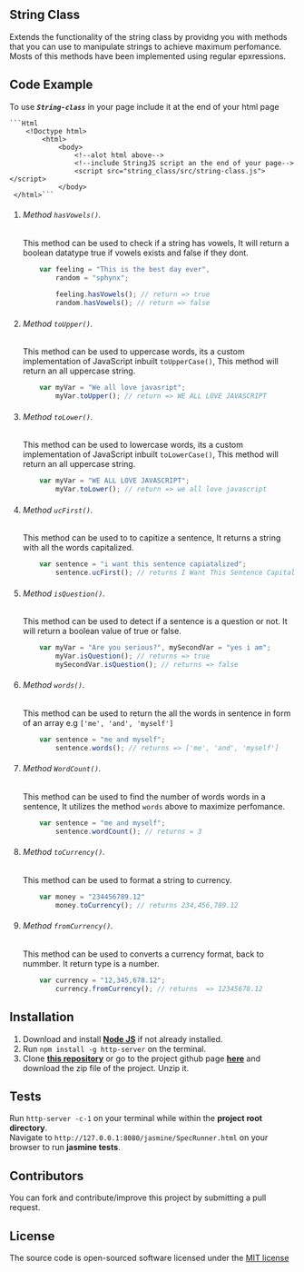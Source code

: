 ## String Class
Extends the functionality of the string class by providng you with methods that you can use to manipulate strings to achieve maximum perfomance. Mosts of this methods have been implemented using regular epxressions.

## Code Example
To use _**`String-class`**_ in your page include it at the end of your html page

    ```Html
        <!Doctype html>
            <html>
                <body>
                    <!--alot html above-->
                    <!--include StringJS script an the end of your page-->
                    <script src="string_class/src/string-class.js"></script>
                </body>
     </html>```


1. ######  Method _`hasVowels()`._

    This method can be used to check if a string has vowels, It will return a boolean datatype true if vowels exists and false if they dont.
    ``` JavaScript
        var feeling = "This is the best day ever",
            random = "sphynx";
            
            feeling.hasVowels(); // return => true
            random.hasVowels(); // return => false
    ```
2. ######  Method _`toUpper()`_.

    This method can be used to uppercase words, its a custom implementation of JavaScript inbuilt `toUpperCase()`, This method will return an all uppercase string.
    ``` JavaScript
        var myVar = "We all love javasript";
            myVar.toUpper(); // return => WE ALL LOVE JAVASCRIPT
    ```
3. ######  Method _`toLower()`_.

    This method can be used to lowercase words, its a custom implementation of JavaScript inbuilt `toLowerCase()`, This method will return  an all uppercase string.
    ``` JavaScript
        var myVar = "WE ALL LOVE JAVASCRIPT";
            myVar.toLower(); // return => we all love javascript
    ```
4. ######  Method _`ucFirst()`_.

    This method can be used to to capitize a sentence, It returns a string with all the words capitalized.
    ``` JavaScript
        var sentence = "i want this sentence capiatalized";
            sentence.ucFirst(); // returns I Want This Sentence Capitalized
    ```
5. ######  Method _`isQuestion()`_.

    This method can be used to detect if a sentence is a question or not. It will return a boolean value of true or false.
    ``` JavaScript
        var myVar = "Are you serious?", mySecondVar = "yes i am";
            myVar.isQuestion(); // returns => true
            mySecondVar.isQuestion(); // returns => false
    ```
6. ######  Method _`words()`_.

    This method can be used to return the all the words in sentence in form of an array e.g `['me', 'and', 'myself']`
    ``` JavaScript
        var sentence = "me and myself";
            sentence.words(); // returns => ['me', 'and', 'myself']
    ```

7. ######  Method _`WordCount()`_.

    This method can be used to find the number of words words in a sentence, It utilizes the method `words` above to maximize perfomance.
    ``` JavaScript
        var sentence = "me and myself";
            sentence.wordCount(); // returns = 3
    ```

8. ######  Method _`toCurrency()`_.

    This method can be used to format a string to currency.
    ``` Javascript
        var money = "234456789.12"
            money.toCurrency(); // returns 234,456,789.12
    ```

9. ######  Method _`fromCurrency()`_.

    This method can be used to converts a currency format, back to nummber. It return type is a number.
    ``` JavaScript
        var currency = "12,345,678.12";
            currency.fromCurrency(); // returns  => 12345678.12
    ```

## Installation
1.  Download and install [**Node JS**](https://nodejs.org/en/) if not already installed.  
1.  Run `npm install -g http-server` on the terminal.
1.  Clone [**this repository**](https://github.com/andela-ooduntan/String_class.git) or go to the project github page [**here**](https://github.com/andela-ooduntan/String_class/) and download the zip file of the project. Unzip it.

## Tests
Run `http-server -c-1` on your terminal while within the **project root directory**.    
Navigate to `http://127.0.0.1:8080/jasmine/SpecRunner.html` on your browser to run **jasmine tests**. 


## Contributors

You can fork and contribute/improve this project by submitting a pull request.


## License

The source code is open-sourced software licensed under the [MIT license](LICENSE.md)
